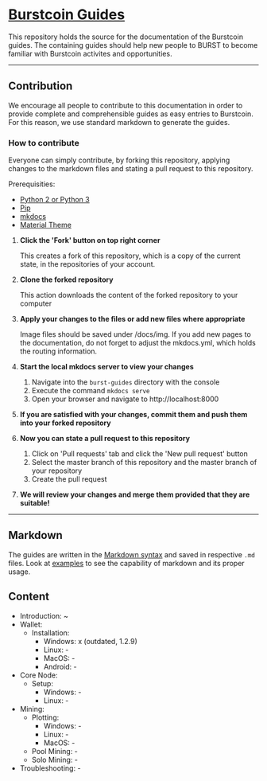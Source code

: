 # [Burstcoin Guides](https://poc-consortium.github.io/burstcoin-guides/)

This repository holds the source for the documentation of the Burstcoin guides. The containing guides should help new people to BURST to become familiar with Burstcoin activites and opportunities.

<hr>

## Contribution

We encourage all people to contribute to this documentation in order to provide complete and comprehensible guides as easy entries to Burstcoin. For this reason, we use standard markdown to generate the guides. 

### How to contribute

Everyone can simply contribute, by forking this repository, applying changes to the markdown files and stating a pull request to this repository.

Prerequisities:
* [Python 2 or Python 3](https://www.python.org/downloads/)
* [Pip](https://pip.pypa.io/en/stable/installing/)
* [mkdocs](http://www.mkdocs.org/#installation)
* [Material Theme](https://github.com/squidfunk/mkdocs-material#quick-start)

1. **Click the 'Fork' button on top right corner**
   
   This creates a fork of this repository, which is a copy of the current state, in the repositories of your account.
   
2. **Clone the forked repository**

   This action downloads the content of the forked repository to your computer
   
3. **Apply your changes to the files or add new files where appropriate**

   Image files should be saved under /docs/img. If you add new pages to the documentation, do not forget to adjust the mkdocs.yml, which holds the routing information.
   
4. **Start the local mkdocs server to view your changes**
    1. Navigate into the `burst-guides` directory with the console
    2. Execute the command `mkdocs serve`
    3. Open your browser and navigate to http://localhost:8000
    
5. **If you are satisfied with your changes, commit them and push them into your forked repository**
6. **Now you can state a pull request to this repository**
    1. Click on 'Pull requests' tab and click the 'New pull request' button
    2. Select the master branch of this repository and the master branch of your repository
    3. Create the pull request
    
7. **We will review your changes and merge them provided that they are suitable!**

<hr>

## Markdown

The guides are written in the [Markdown syntax](https://daringfireball.net/projects/markdown/syntax) and saved in respective `.md` files. Look at [examples](https://markdown-it.github.io/) to see the capability of markdown and its proper usage.

## Content

  - Introduction: ~
  - Wallet:
    - Installation:
      - Windows: x (outdated, 1.2.9)
      - Linux: -
      - MacOS: -
      - Android: -
  - Core Node:
    - Setup:
      - Windows: -
      - Linux: -
  - Mining:
    - Plotting:
      - Windows: -
      - Linux: -
      - MacOS: -
    - Pool Mining: -
    - Solo Mining: -
  - Troubleshooting: -
